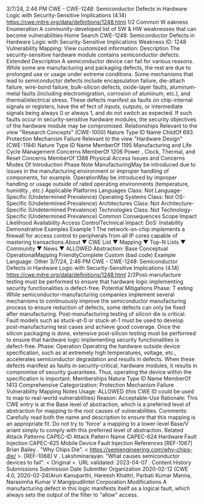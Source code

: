 3/7/24, 2:46 PM CWE - CWE-1248: Semiconductor Defects in Hardware Logic with Security-Sensitive Implications (4.14)
https://cwe.mitre.org/data/deﬁnitions/1248.html 1/2
Common W eakness Enumeration
A community-developed list of SW & HW weaknesses that can become
vulnerabilities
Home Search
CWE-1248: Semiconductor Defects in Hardware Logic with Security-Sensitive
Implications
Weakness ID: 1248
Vulnerability Mapping: 
View customized information:
 Description
The security-sensitive hardware module contains semiconductor defects.
 Extended Description
A semiconductor device can fail for various reasons. While some are manufacturing and packaging defects, the rest are due to
prolonged use or usage under extreme conditions. Some mechanisms that lead to semiconductor defects include encapsulation
failure, die-attach failure, wire-bond failure, bulk-silicon defects, oxide-layer faults, aluminum-metal faults (including electromigration,
corrosion of aluminum, etc.), and thermal/electrical stress. These defects manifest as faults on chip-internal signals or registers, have
the ef fect of inputs, outputs, or intermediate signals being always 0 or always 1, and do not switch as expected. If such faults occur in
security-sensitive hardware modules, the security objectives of the hardware module may be compromised.
 Relationships
 Relevant to the view "Research Concepts" (CWE-1000)
Nature Type ID Name
ChildOf 693 Protection Mechanism Failure
 Relevant to the view "Hardware Design" (CWE-1194)
Nature Type ID Name
MemberOf 1195 Manufacturing and Life Cycle Management Concerns
MemberOf 1206 Power , Clock, Thermal, and Reset Concerns
MemberOf 1388 Physical Access Issues and Concerns
 Modes Of Introduction
Phase Note
ManufacturingMay be introduced due to issues in the manufacturing environment or improper handling of components, for
example.
OperationMay be introduced by improper handling or usage outside of rated operating environments (temperature,
humidity , etc.)
 Applicable Platforms
Languages
Class: Not Language-Specific (Undetermined Prevalence)
Operating Systems
Class: Not OS-Specific (Undetermined Prevalence)
Architectures
Class: Not Architecture-Specific (Undetermined Prevalence)
Technologies
Class: Not Technology-Specific (Undetermined Prevalence)
 Common Consequences
Scope Impact Likelihood
Availability
Access ControlTechnical Impact: DoS: Instability
 Demonstrative Examples
Example 1
The network-on-chip implements a firewall for access control to peripherals from all IP cores capable of mastering transactions.About ▼ CWE List ▼ Mapping ▼ Top-N Lists ▼ Community ▼ News ▼
ALLOWED
Abstraction: Base
Conceptual OperationalMapping
FriendlyComplete Custom
(bad code) Example Language: Other 3/7/24, 2:46 PM CWE - CWE-1248: Semiconductor Defects in Hardware Logic with Security-Sensitive Implications (4.14)
https://cwe.mitre.org/data/deﬁnitions/1248.html 2/2Post-manufacture testing must be performed to ensure that hardware logic implementing security functionalities is defect-free.
 Potential Mitigations
Phase: T esting
While semiconductor-manufacturing companies implement several mechanisms to continuously improve the semiconductor
manufacturing process to ensure reduction of defects, some defects can only be fixed after manufacturing. Post-manufacturing
testing of silicon die is critical. Fault models such as stuck-at-0 or stuck-at-1 must be used to develop post-manufacturing test
cases and achieve good coverage. Once the silicon packaging is done, extensive post-silicon testing must be performed to
ensure that hardware logic implementing security functionalities is defect-free.
Phase: Operation
Operating the hardware outside device specification, such as at extremely high temperatures, voltage, etc., accelerates
semiconductor degradation and results in defects. When these defects manifest as faults in security-critical, hardware modules,
it results in compromise of security guarantees. Thus, operating the device within the specification is important.
 Memberships
Nature Type ID Name
MemberOf 1413 Comprehensive Categorization: Protection Mechanism Failure
 Vulnerability Mapping Notes
Usage: ALLOWED (this CWE ID could be used to map to real-world vulnerabilities)
Reason: Acceptable-Use
Rationale:
This CWE entry is at the Base level of abstraction, which is a preferred level of abstraction for mapping to the root causes of
vulnerabilities.
Comments:
Carefully read both the name and description to ensure that this mapping is an appropriate fit. Do not try to 'force' a mapping to a
lower-level Base/V ariant simply to comply with this preferred level of abstraction.
 Related Attack Patterns
CAPEC-ID Attack Pattern Name
CAPEC-624 Hardware Fault Injection
CAPEC-625 Mobile Device Fault Injection
 References
[REF-1067] Brian Bailey . "Why Chips Die". < https://semiengineering.com/why-chips-die/ >.
[REF-1068] V . Lakshminarayan. "What causes semiconductor devices to fail". < Original >. URL validated: 2023-04-07 .
 Content History
 Submissions
Submission Date Submitter Organization
2020-02-12
(CWE 4.0, 2020-02-24)Arun Kanuparthi, Hareesh Khattri, Parbati Kumar Manna, Narasimha Kumar V
MangipudiIntel
Corporation
 Modifications
A manufacturing defect in this logic manifests itself as a logical fault, which always sets the output of the filter to "allow" access.